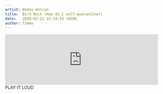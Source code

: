 ```yaml
---
artist: Wodoo Wolcan
title:  Bird Walk (How do I self-quarantine?) 
date:   2020-03-21 15:14:33 +0100
author: Timmo
---
```

<div class="soundcloud-container ">
<iframe width="100%" height="166" scrolling="no" frameborder="no" allow="autoplay" src="https://w.soundcloud.com/player/?url=https%3A//api.soundcloud.com/tracks/777351355&color=%23545652&auto_play=false&hide_related=false&show_comments=true&show_user=true&show_reposts=false&show_teaser=true"></iframe>
</div>

<div class="post-content-message"> 
PLAY IT LOUD
</div>
